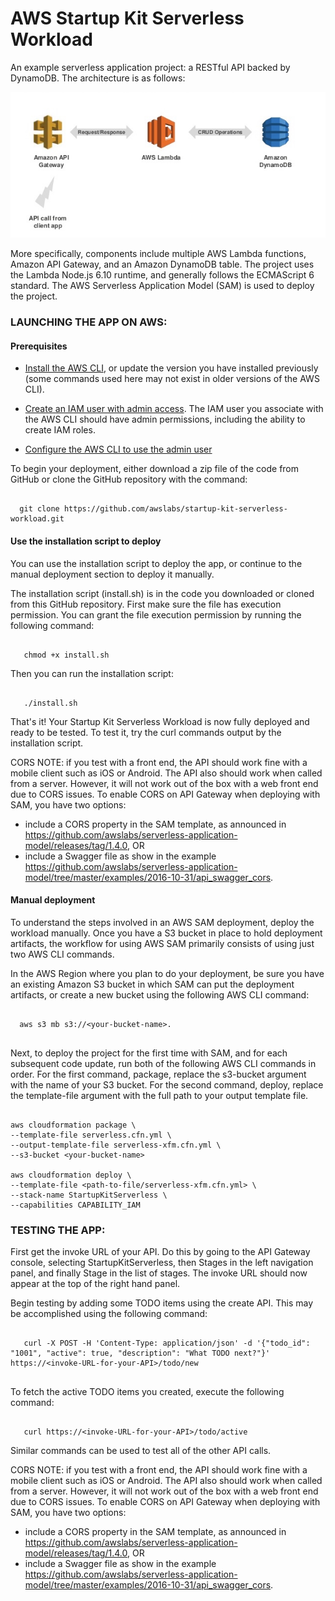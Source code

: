 # AWS Startup Kit Serverless Workload

An example serverless application project:  a RESTful API backed by DynamoDB. The architecture is as follows:

![Architecture](images/architecture.jpg)

More specifically, components include multiple AWS Lambda functions, Amazon API Gateway, and an Amazon DynamoDB table.  The project uses the Lambda Node.js 6.10 runtime, and generally follows the ECMAScript 6 standard.  The AWS Serverless Application Model (SAM) is used to deploy the project. 

### LAUNCHING THE APP ON AWS:

#### Prerequisites

- [Install the AWS CLI](http://docs.aws.amazon.com/cli/latest/userguide/installing.html), or update
 the version you have installed previously (some commands used here may not
 exist in older versions of the AWS CLI).

- [Create an IAM user with admin access](http://docs.aws.amazon.com/IAM/latest/UserGuide/getting-started_create-admin-group.html).
 The IAM user you associate with the AWS CLI should have admin permissions, including the ability to create IAM roles.

- [Configure the AWS CLI to use the admin user](http://docs.aws.amazon.com/cli/latest/reference/configure/)




To begin your deployment, either download a zip file of the code from GitHub 
or clone the GitHub repository with the command:  

```

  git clone https://github.com/awslabs/startup-kit-serverless-workload.git

```


#### Use the installation script to deploy

You can use the installation script to deploy the app, or continue to the manual deployment section to deploy it manually.

The installation script (install.sh) is in the code you downloaded or cloned from this GitHub repository. First make sure the file has execution permission. You can grant the file execution permission by running the following command:

```
   
   chmod +x install.sh

```

Then you can run the installation script:

```
   
   ./install.sh

```

That's it!  Your Startup Kit Serverless Workload is now fully deployed and ready to be tested.
To test it, try the curl commands output by the installation script.  

CORS NOTE:  if you test with a front end, the API should work fine with a mobile client such as iOS or Android.
The API also should work when called from a server. However, it will not work out of the box with a 
web front end due to CORS issues. To enable CORS on API Gateway when deploying with SAM, you have two options:
- include a CORS property in the SAM template, as announced in https://github.com/awslabs/serverless-application-model/releases/tag/1.4.0, OR
- include a Swagger file as show in the example
https://github.com/awslabs/serverless-application-model/tree/master/examples/2016-10-31/api_swagger_cors.


#### Manual deployment

To understand the steps involved in an AWS SAM deployment, deploy the workload
manually.  Once you have a S3 bucket in place to hold deployment artifacts, the 
workflow for using AWS SAM primarily consists of using just two AWS CLI commands.  

In the AWS Region where you plan to do your deployment, be sure you have an 
existing Amazon S3 bucket in which SAM can put the deployment artifacts, or 
create a new bucket using the following AWS CLI command:  

```

  aws s3 mb s3://<your-bucket-name>.  
  
```

Next, to deploy the project for the first time with SAM, and for each subsequent 
code update, run both of the following AWS CLI commands in order.  For the 
first command, package, replace the s3-bucket argument with the name of your 
S3 bucket.  For the second command, deploy, replace the template-file argument 
with the full path to your output template file.

```

aws cloudformation package \
--template-file serverless.cfn.yml \
--output-template-file serverless-xfm.cfn.yml \
--s3-bucket <your-bucket-name>

aws cloudformation deploy \
--template-file <path-to-file/serverless-xfm.cfn.yml> \
--stack-name StartupKitServerless \
--capabilities CAPABILITY_IAM

```

### TESTING THE APP:

First get the invoke URL of your API.  Do this by going to the API Gateway console, 
selecting StartupKitServerless, then Stages in the left navigation panel, and finally 
Stage in the list of stages.  The invoke URL should now appear at the top of the right 
hand panel.  

Begin testing by adding some TODO items using the create API.  This may be
accomplished using the following command: 

```

   curl -X POST -H 'Content-Type: application/json' -d '{"todo_id": "1001", "active": true, "description": "What TODO next?"}' https://<invoke-URL-for-your-API>/todo/new
   
```

To fetch the active TODO items you created, execute the following command:

```

   curl https://<invoke-URL-for-your-API>/todo/active

```

Similar commands can be used to test all of the other API calls.

CORS NOTE:  if you test with a front end, the API should work fine with a mobile client such as iOS or Android.
The API also should work when called from a server. However, it will not work out of the box with a 
web front end due to CORS issues. To enable CORS on API Gateway when deploying with SAM, you have two options:
- include a CORS property in the SAM template, as announced in https://github.com/awslabs/serverless-application-model/releases/tag/1.4.0, OR
- include a Swagger file as show in the example
https://github.com/awslabs/serverless-application-model/tree/master/examples/2016-10-31/api_swagger_cors.

